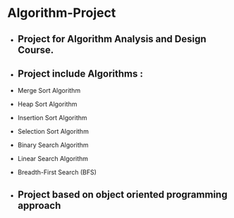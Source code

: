 # Algorithm-Project

- ## Project for Algorithm Analysis and Design Course.

- ## Project include Algorithms : 

- Merge Sort Algorithm 
- Heap Sort Algorithm 
- Insertion Sort Algorithm
- Selection Sort Algorithm
- Binary Search Algorithm
- Linear Search Algorithm
- Breadth-First Search (BFS) 

- ## Project based on object oriented programming approach 
